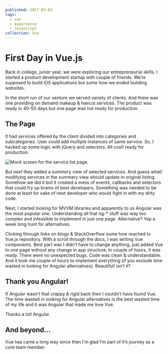 ```yaml
---
published: 2017-03-03
tags:
  - vue
  - experience
  - javascript
collection: Vue
---
```


# First Day in Vue.js

Back in college, junior year, we were exploring our entrepreneurial skills. I started a product development startup with couple of friends. We’re supposed to build iOS applications but some how we ended building websites.

In the short run of our venture we served variety of clients. And there was one providing on demand makeup & haircut services. The product was ready in 40–50 days but one page was not ready for production.

## The Page

It had services offered by the client divided into categories and subcategories. User could add multiple instances of same service. So, I hacked up some logic with jQuery and selectors. All cool! ready for production.

![Mock screen for the service list page.](../public/first-day-screenshot.png)

But next they added a summery view of selected services. And guess what! modifying services in the summery view should update in original listing. Somehow we did it but it created a mess of events, callbacks and selectors that could fry up brains of best developers. Something was needed to be done at least for sake of next developer who would fight in with my dirty code.

Next, I started looking for MVVM libraries and apparently to us Angular was the most popular one. Understanding all that ng-* stuff was way too complex and infeasible to implement in just one page. Alternative? Yep a week long hunt for alternatives.

Clicking through links on blogs & StackOverflow some how reached to Vue.js repository. With a scroll through the docs, I was writing Vue components. Best part was I didn’t have to change anything, just added Vue to one page without any change in app structure. In couple of hours, it was ready. There were no unexpected bugs. Code was clean & understandable. And it took me couple of hours to implement everything (if you exclude time wasted in looking for Angular alternatives). Beautiful! isn’t it?

## Thank you Angular!

If Angular wasn’t that crappy & rigid back then I couldn’t have found Vue. The time wasted in looking for Angular alternatives is the best wasted time of my life and it was Angular that made me love Vue.

Thanks a lot! Angular.

## And beyond…

Vue has came a long way since then I’m glad I’m part of it’s journey as a core team member.
